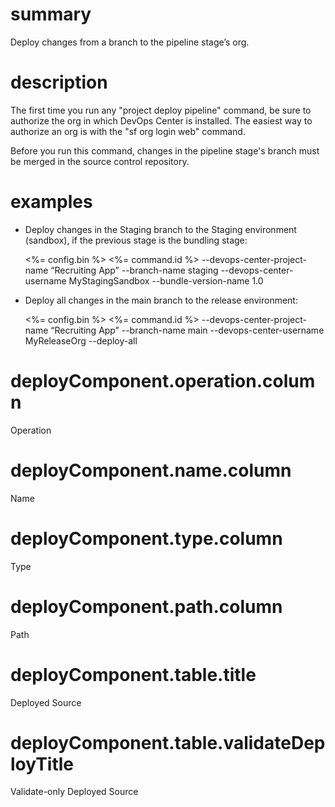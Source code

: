 # summary

Deploy changes from a branch to the pipeline stage’s org.

# description

The first time you run any "project deploy pipeline" command, be sure to authorize the org in which DevOps Center is installed. The easiest way to authorize an org is with the "sf org login web" command.

Before you run this command, changes in the pipeline stage's branch must be merged in the source control repository.

# examples

- Deploy changes in the Staging branch to the Staging environment (sandbox), if the previous stage is the bundling stage:

  <%= config.bin %> <%= command.id %> --devops-center-project-name “Recruiting App” --branch-name staging --devops-center-username MyStagingSandbox --bundle-version-name 1.0

- Deploy all changes in the main branch to the release environment:

  <%= config.bin %> <%= command.id %> --devops-center-project-name “Recruiting App” --branch-name main --devops-center-username MyReleaseOrg --deploy-all

# deployComponent.operation.column

Operation

# deployComponent.name.column

Name

# deployComponent.type.column

Type

# deployComponent.path.column

Path

# deployComponent.table.title

Deployed Source

# deployComponent.table.validateDeployTitle

Validate-only Deployed Source
